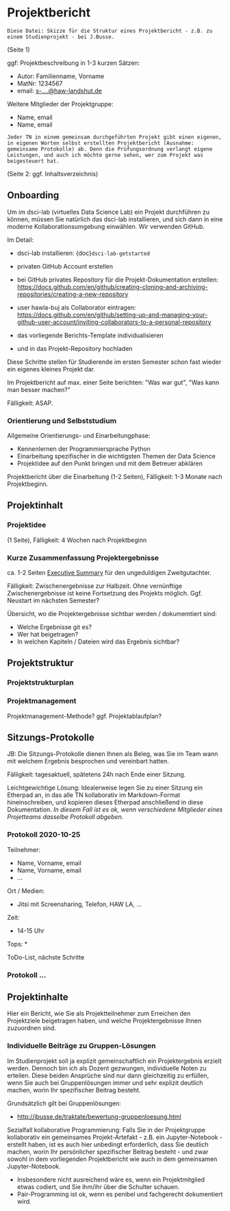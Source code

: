 # Projektbericht

```{note}
Diese Datei: Skizze für die Struktur eines Projektbericht - z.B. zu einem Studienprojekt - bei J.Busse. 
```

(Seite 1)

ggf: Projektbeschreibung in 1-3 kurzen Sätzen:

* Autor: Familienname, Vorname
* MatNr: 1234567
* email: s-....@haw-landshut.de

Weitere Mitglieder der Projektgruppe:
* Name, email
* Name, email

```{important}
Jeder TN in einem gemeinsam durchgeführten Projekt gibt einen eigenen, in eigenen Worten selbst erstellten Projektbericht (Ausnahme: gemeinsame Protokolle) ab. Denn die Prüfungsordnung verlangt eigene Leistungen, und auch ich möchte gerne sehen, wer zum Projekt was beigesteuert hat.
```

(Seite 2: ggf. Inhaltsverzeichnis)


## Onboarding

Um im dsci-lab (virtuelles Data Science Lab) ein Projekt durchführen zu können, müssen Sie natürlich das dsci-lab installieren, und sich dann in eine moderne Kollaborationsumgebung einwählen. Wir verwenden GitHub.

Im Detail:

* dsci-lab installieren: {doc}`dsci-lab-getstarted`
* privaten GitHub Account erstellen
* bei GitHub privates Repository für die Projekt-Dokumentation erstellen: <https://docs.github.com/en/github/creating-cloning-and-archiving-repositories/creating-a-new-repository>
* user hawla-buj als Collaborator eintragen: <https://docs.github.com/en/github/setting-up-and-managing-your-github-user-account/inviting-collaborators-to-a-personal-repository>

* das vorliegende Berichts-Template individualisieren
* und in das Projekt-Repository hochladen

Diese Schritte stellen für Studierende im ersten Semester schon fast wieder ein eigenes kleines Projekt dar. 

Im Projektbericht auf max. einer Seite berichten: "Was war gut", "Was kann man besser machen?"

Fälligkeit: ASAP.

### Orientierung und Selbststudium

Allgemeine Orientierungs- und Einarbeitungphase:

* Kennenlernen der Programmiersprache Python
* Einarbeitung spezifischer in die wichtigsten Themen der Data Science 
* Projektidee auf den Punkt bringen und mit dem Betreuer abklären

Projektbericht über die Einarbeitung (1-2 Seiten), Fälligkeit: 1-3 Monate nach Projektbeginn.


## Projektinhalt
   
### Projektidee

(1 Seite),  Fälligkeit: 4 Wochen nach Projektbeginn


### Kurze Zusammenfassung Projektergebnisse

ca. 1-2 Seiten [Executive Summary](https://de.wikipedia.org/wiki/Executive_Summary) für den ungeduldigen Zweitgutachter.

Fälligkeit: Zwischenergebnisse zur Halbzeit. Ohne vernünftige Zwischenergebnisse ist keine Fortsetzung des Projekts möglich. Ggf. Neustart im nächsten Semester?

Übersicht, wo die Projektergebnisse sichtbar werden / dokumemtiert sind:

* Welche Ergebnisse git es?
* Wer hat beigetragen?
* In welchen Kapiteln / Dateien wird das Ergebnis sichtbar?


## Projektstruktur

### Projektstrukturplan

### Projektmanagement

Projektmanagement-Methode? ggf. Projektablaufplan?

## Sitzungs-Protokolle

JB: Die Sitzungs-Protokolle dienen Ihnen als Beleg, was Sie im Team wann mit welchem Ergebnis besprochen und vereinbart hatten.

Fälligkeit: tagesaktuell, spätetens 24h nach Ende einer Sitzung. 

Leichtgewichtige Lösung: Idealerweise legen Sie zu einer Sitzung ein Etherpad an, in das alle TN kollaborativ im Markdown-Format hineinschreiben, und kopieren dieses Etherpad anschließend in diese Dokumentation. *In diesem Fall ist es ok, wenn verschiedene Mitglieder eines Projetteams dasselbe Protokoll abgeben.* 


### Protokoll 2020-10-25

Teilnehmer:
* Name, Vorname, email
* Name, Vorname, email
* ...

Ort / Medien:
* Jitsi mit Screensharing, Telefon, HAW LA, ...

Zeit:
* 14-15 Uhr

Tops:
* 

ToDo-List, nächste Schritte

### Protokoll ...

## Projektinhalte

Hier ein Bericht, wie Sie als Projektteilnehmer zum Erreichen den Projektziele beigetragen haben, und welche Projektergebnisse Ihnen zuzuordnen sind.


### Individuelle Beiträge zu Gruppen-Lösungen

Im Studienprojekt soll ja explizit gemeinschaftlich ein Projektergebnis erzielt werden. Dennoch bin ich als Dozent gezwungen, individuelle Noten zu erteilen. Diese beiden Ansprüche sind nur dann gleichzeitig zu erfüllen, wenn Sie auch bei Gruppenlösungen immer und sehr explizit deutlich machen, worin Ihr spezifischer Beitrag besteht.

Grundsätzlich gilt bei Gruppenlösungen:

* http://jbusse.de/traktate/bewertung-gruppenloesung.html

Sezialfall kollaborative Programmierung: Falls Sie in der Projektgruppe kollaborativ ein gemeinsames Projekt-Artefakt - z.B. ein Jupyter-Notebook - erstellt haben, ist es auch hier unbedingt erforderlich, dass Sie deutlich machen, worin Ihr persönlicher spezifischer Beitrag besteht - und zwar sowohl in dem vorliegenden Projektbericht wie auch in dem gemeinsamen Jupyter-Notebook.

* Insbesondere nicht ausreichend wäre es, wenn ein Projektmitglied etwas codiert, und Sie ihm/ihr über die Schulter schauen.
* Pair-Programming ist ok, wenn es penibel und fachgerecht dokumentiert wird.











